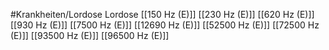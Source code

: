 #Krankheiten/Lordose
Lordose
[[150 Hz (E)]]
[[230 Hz (E)]]
[[620 Hz (E)]]
[[930 Hz (E)]]
[[7500 Hz (E)]]
[[12690 Hz (E)]]
[[52500 Hz (E)]]
[[72500 Hz (E)]]
[[93500 Hz (E)]]
[[96500 Hz (E)]]